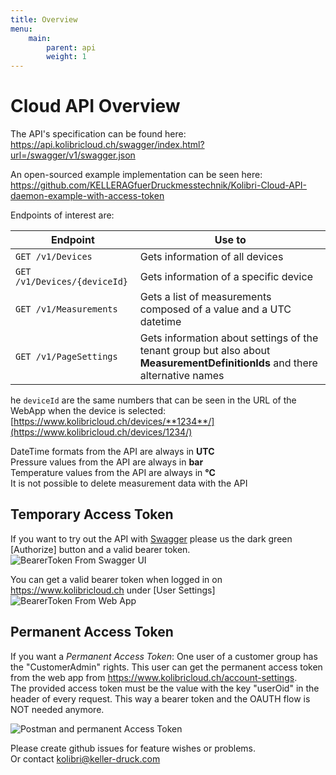 ```yaml
---
title: Overview
menu:
    main:
        parent: api
        weight: 1
---
```


# Cloud API Overview

The API's specification can be found here: <https://api.kolibricloud.ch/swagger/index.html?url=/swagger/v1/swagger.json>

An open-sourced example implementation can be seen here: <https://github.com/KELLERAGfuerDruckmesstechnik/Kolibri-Cloud-API-daemon-example-with-access-token>

Endpoints of interest are:  

| Endpoint                     | Use to                                                                                                                      |
| ---------------------------- | --------------------------------------------------------------------------------------------------------------------------- |
| `GET /v1/Devices`            | Gets information of all devices                                                                                             |
| `GET /v1/Devices/{deviceId}` | Gets information of a specific device                                                                                       |
| `GET /v1/Measurements`       | Gets a list of measurements composed of a value and a UTC datetime                                                          |
| `GET /v1/PageSettings`       | Gets information about settings of the tenant group but also about **MeasurementDefinitionIds** and there alternative names |

he `deviceId` are the same numbers that can be seen in the URL of the WebApp when the device is selected: [https://www.kolibricloud.ch/devices/**1234**/](https://www.kolibricloud.ch/devices/1234/)

DateTime formats from the API are always in **UTC**  
Pressure values from the API are always in **bar**  
Temperature values from the API are always in **°C**  
It is not possible to delete measurement data with the API  


## Temporary Access Token

If you want to try out the API with [Swagger](https://api.kolibricloud.ch/swagger/index.html?url=/swagger/v1/swagger.json) please us the dark green [Authorize] button and a valid bearer token.  
![BearerToken From Swagger UI](../img/BearerTokenFromSwaggerUI.png)

You can get a valid bearer token when logged in on <https://www.kolibricloud.ch> under [User Settings]  
![BearerToken From Web App](../img/BearerTokenFromWebApp.png)

## Permanent Access Token
If you want a *Permanent Access Token*: One user of a customer group has the "CustomerAdmin" rights. This user can get the permanent access token from the web app from https://www.kolibricloud.ch/account-settings.  
The provided access token must be the value with the key "userOid" in the header of every request. This way a bearer token and the OAUTH flow is NOT needed anymore.  

![Postman and permanent Access Token](../img/permanent-access-token-postman.png)  



Please create github issues for feature wishes or problems.  
Or contact <kolibri@keller-druck.com>
